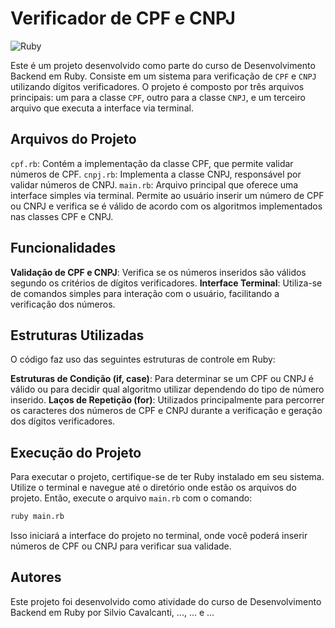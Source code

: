 
# Verificador de CPF e CNPJ

![Ruby](https://img.shields.io/badge/-Ruby-white?style=for-the-badge&logo=ruby&color=CC342D&logoColor=white)

Este é um projeto desenvolvido como parte do curso de Desenvolvimento Backend em Ruby. Consiste em um sistema para verificação de `CPF` e `CNPJ` utilizando dígitos verificadores. O projeto é composto por três arquivos principais: um para a classe `CPF`, outro para a classe `CNPJ`, e um terceiro arquivo que executa a interface via terminal.

## Arquivos do Projeto

`cpf.rb`: Contém a implementação da classe CPF, que permite validar números de CPF.
`cnpj.rb`: Implementa a classe CNPJ, responsável por validar números de CNPJ.
`main.rb`: Arquivo principal que oferece uma interface simples via terminal. Permite ao usuário inserir um número de CPF ou CNPJ e verifica se é válido de acordo com os algoritmos implementados nas classes CPF e CNPJ.

## Funcionalidades
**Validação de CPF e CNPJ**: Verifica se os números inseridos são válidos segundo os critérios de dígitos verificadores.
**Interface Terminal**: Utiliza-se de comandos simples para interação com o usuário, facilitando a verificação dos números.

## Estruturas Utilizadas

O código faz uso das seguintes estruturas de controle em Ruby:

**Estruturas de Condição (if, case)**: Para determinar se um CPF ou CNPJ é válido ou para decidir qual algoritmo utilizar dependendo do tipo de número inserido.
**Laços de Repetição (for)**: Utilizados principalmente para percorrer os caracteres dos números de CPF e CNPJ durante a verificação e geração dos dígitos verificadores.

## Execução do Projeto

Para executar o projeto, certifique-se de ter Ruby instalado em seu sistema. Utilize o terminal e navegue até o diretório onde estão os arquivos do projeto. Então, execute o arquivo `main.rb` com o comando:

```bash
ruby main.rb
```
Isso iniciará a interface do projeto no terminal, onde você poderá inserir números de CPF ou CNPJ para verificar sua validade.


## Autores
Este projeto foi desenvolvido como atividade do curso de Desenvolvimento Backend em Ruby por Silvio Cavalcanti, ..., ... e ...